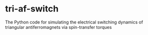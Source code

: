 # tri-af-switch
The Python code for simulating the electrical switching dynamics of triangular antiferromagnets via spin-transfer torques
